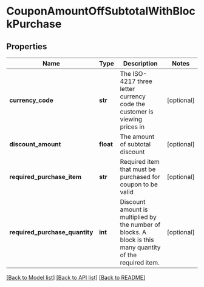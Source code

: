 # CouponAmountOffSubtotalWithBlockPurchase

## Properties
Name | Type | Description | Notes
------------ | ------------- | ------------- | -------------
**currency_code** | **str** | The ISO-4217 three letter currency code the customer is viewing prices in | [optional] 
**discount_amount** | **float** | The amount of subtotal discount | [optional] 
**required_purchase_item** | **str** | Required item that must be purchased for coupon to be valid | [optional] 
**required_purchase_quantity** | **int** | Discount amount is multiplied by the number of blocks.  A block is this many quantity of the required item. | [optional] 

[[Back to Model list]](../README.md#documentation-for-models) [[Back to API list]](../README.md#documentation-for-api-endpoints) [[Back to README]](../README.md)


